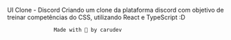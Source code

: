 UI Clone - Discord
Criando um clone da plataforma discord com objetivo de treinar competências do CSS, utilizando React e TypeScript :D

                   Made with 💜 by carudev
